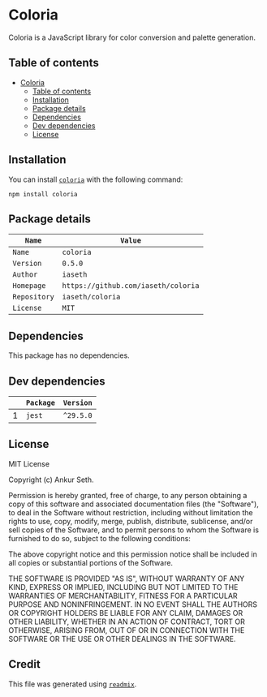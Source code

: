 
# Coloria
Coloria is a JavaScript library for color conversion and palette generation.


## Table of contents
* [Coloria](#coloria)
    * [Table of contents](#table-of-contents)
    * [Installation](#installation)
    * [Package details](#package-details)
    * [Dependencies](#dependencies)
    * [Dev dependencies](#dev-dependencies)
    * [License](#license)


## Installation
You can install [`coloria`](https://www.npmjs.com/package/coloria) with the following command:
```
npm install coloria
```


## Package details
| `Name`       | `Value`                             |
| ------------ | ----------------------------------- |
| `Name`       | `coloria`                           |
| `Version`    | `0.5.0`                             |
| `Author`     | `iaseth`                            |
| `Homepage`   | `https://github.com/iaseth/coloria` |
| `Repository` | `iaseth/coloria`                    |
| `License`    | `MIT`                               |



## Dependencies
This package has no dependencies.


## Dev dependencies
|     | `Package`   | `Version`   |
| --- | ----------- | ----------- |
| 1   | `jest`      | `^29.5.0`   |



## License
MIT License

Copyright (c) Ankur Seth.

Permission is hereby granted, free of charge, to any person obtaining a copy
of this software and associated documentation files (the "Software"), to deal
in the Software without restriction, including without limitation the rights
to use, copy, modify, merge, publish, distribute, sublicense, and/or sell
copies of the Software, and to permit persons to whom the Software is
furnished to do so, subject to the following conditions:

The above copyright notice and this permission notice shall be included in all
copies or substantial portions of the Software.

THE SOFTWARE IS PROVIDED "AS IS", WITHOUT WARRANTY OF ANY KIND, EXPRESS OR
IMPLIED, INCLUDING BUT NOT LIMITED TO THE WARRANTIES OF MERCHANTABILITY,
FITNESS FOR A PARTICULAR PURPOSE AND NONINFRINGEMENT. IN NO EVENT SHALL THE
AUTHORS OR COPYRIGHT HOLDERS BE LIABLE FOR ANY CLAIM, DAMAGES OR OTHER
LIABILITY, WHETHER IN AN ACTION OF CONTRACT, TORT OR OTHERWISE, ARISING FROM,
OUT OF OR IN CONNECTION WITH THE SOFTWARE OR THE USE OR OTHER DEALINGS IN THE
SOFTWARE.


## Credit

This file was generated using [`readmix`](https://github.com/iaseth/readmix).


